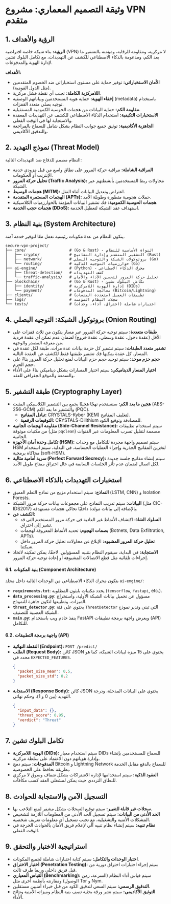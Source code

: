 # وثيقة التصميم المعماري: مشروع VPN متقدم

## 1. الرؤية والأهداف

**الرؤية:** بناء شبكة خاصة افتراضية (VPN) لا مركزية، ومقاومة للرقابة، ومؤمنة بالتشفير ما بعد الكم، ومدعومة بالذكاء الاصطناعي للكشف عن التهديدات، مع تكامل البلوك تشين لإدارة الهوية والمدفوعات.

**الأهداف:**
- **الأمان الاستخباراتي:** توفير حماية على مستوى استخباراتي ضد الخصوم المتقدمين (مثل الدول القومية).
- **اللامركزية الكاملة:** تجنب أي نقطة فشل مركزية.
- **إخفاء الهوية:** حماية هوية المستخدمين وبياناتهم الوصفية (metadata) باستخدام توجيه بصلي متعدد القفزات.
- **مقاومة الكم:** حماية البيانات من هجمات الحوسبة الكمومية المستقبلية.
- **الاستخبارات التكيفية:** استخدام الذكاء الاصطناعي للكشف عن التهديدات المعقدة والاستجابة لها في الوقت الفعلي.
- **الجاهزية الأكاديمية:** توثيق جميع جوانب النظام بشكل شامل للسماح بالمراجعة والتدقيق الأكاديمي.

## 2. نموذج التهديد (Threat Model)

النظام مصمم للدفاع ضد التهديدات التالية:
- **المراقبة الشاملة:** مراقبة حركة المرور على نطاق واسع من قبل مزودي خدمة الإنترنت أو الحكومات.
- **تحليل حركة المرور (Traffic Analysis):** محاولات ربط المستخدمين بأنشطتهم عبر الشبكة.
- **هجمات الوسيط (MITM):** اعتراض وتعديل البيانات أثناء النقل.
- **الهجمات المستمرة المتقدمة (APTs):** حملات هجومية متطورة وطويلة الأمد.
- **هجمات الحوسبة الكمومية:** فك تشفير البيانات المؤمنة بالخوارزميات الكلاسيكية.
- **هجمات حجب الخدمة (DDoS):** استهداف عقد الشبكة لتعطيل الخدمة.

## 3. بنية النظام (System Architecture)

يتكون النظام من عدة مكونات رئيسية تعمل معًا لتوفير خدمة آمنة.

```
secure-vpn-project/
├── core/                   # (Go & Rust) - النواة الأساسية للنظام
│   ├── crypto/             # التشفير المتقدم وإدارة المفاتيح (Rust)
│   ├── network/            # بروتوكولات الشبكة والتوجيه البصلي (Go)
│   └── routing/            # خوارزميات التوجيه الذكية (Go)
├── ai-engine/              # (Python) - محرك الذكاء الاصطناعي
│   ├── threat-detection/   # كشف التهديدات
│   └── traffic-analysis/   # تحليل حركة المرور لتحسين الأداء والأمان
├── blockchain/             # (Go & Rust) - تكامل البلوك تشين
│   ├── identity/           # إدارة الهوية اللامركزية (DIDs)
│   └── payment/            # معالجة المدفوعات (Bitcoin/Lightning)
├── clients/                # تطبيقات العميل (متعددة المنصات)
├── logs/                   # سجلات النظام المؤمنة
└── tests/                  # اختبارات شاملة (اختراق، أداء، وحدات)
```

## 4. بروتوكول الشبكة: التوجيه البصلي (Onion Routing)

- **طبقات متعددة:** سيتم توجيه حركة المرور عبر مسار يتكون من ثلاث قفزات على الأقل (عقدة دخول، عقدة وسطى، عقدة خروج) لضمان عدم تمكن أي عقدة فردية من معرفة المصدر والوجهة.
- **تشفير متعدد الطبقات:** سيتم تشفير كل حزمة بيانات عدة مرات، طبقة لكل عقدة في المسار. كل عقدة يمكنها فك تشفير طبقتها فقط للكشف عن العقدة التالية.
- **حجم حزم موحد:** سيتم توحيد حجم حزم البيانات لمنع تحليل حركة المرور بناءً على حجم الحزم.
- **اختيار المسار الديناميكي:** سيتم اختيار المسارات بشكل ديناميكي بناءً على الأداء والسمعة والموقع الجغرافي للعقد.

## 5. طبقة التشفير (Cryptography Layer)

- **هجين ما بعد الكم:** سنستخدم نهجًا هجينًا يجمع بين التشفير الكلاسيكي المثبت (AES-256-GCM) والتشفير ما بعد الكم (PQC).
  - **تبادل المفاتيح:** CRYSTALS-Kyber (KEM) لتغليف المفاتيح.
  - **التوقيعات الرقمية:** CRYSTALS-Dilithium للمصادقة وتوقيع الكود.
- **مقاومة الهجمات الجانبية (Side-Channel Resistance):** سيتم استخدام تطبيقات من مكتبات موثوقة (مثل `pqclean`) مصممة لتقليل تسرب المعلومات عبر القنوات الجانبية.
- **تكامل وحدة أمان الأجهزة (HSM):** سيتم تصميم واجهة مجردة للتكامل مع وحدات HSM لتخزين المفاتيح الجذرية وإجراء العمليات الحساسة. في البداية، سيتم استخدام محاكاة برمجية (soft-HSM).
- **سرية أمامية مثالية (Perfect Forward Secrecy):** سيتم إنشاء مفاتيح جلسة جديدة لكل اتصال لضمان عدم تأثر الجلسات السابقة في حال اختراق مفتاح طويل الأمد.

## 6. استخبارات التهديدات بالذكاء الاصطناعي

- **النماذج:** سيتم استخدام مزيج من نماذج التعلم العميق (LSTM, CNN) و Isolation Forests.
- **البيانات:** سيتم تدريب النماذج على مجموعات بيانات حركة مرور الشبكة (مثل CIC-IDS2017) بالإضافة إلى بيانات مولدة داخليًا تحاكي هجمات مستهدفة.
- **الكشف عن:**
  - **السلوك الشاذ:** اكتشاف الأنماط غير العادية في حركة مرور المستخدم التي قد تشير إلى اختراق.
  - **بصمات الهجوم:** تحديد الأنماط المعروفة لهجمات (Botnets, Data Exfiltration, APTs).
  - **تحليل حركة المرور المشبوه:** الإبلاغ عن محاولات تحليل حركة المرور داخل شبكتنا.
- **الاستجابة:** في البداية، سيقوم النظام بتنبيه المسؤولين. لاحقًا، يمكن تمكينه لاتخاذ إجراءات تلقائية مثل قطع الاتصالات المشبوهة أو إعادة توجيه حركة المرور.

#### 6.1. بنية المكونات (Component Architecture)

يتكون محرك الذكاء الاصطناعي من الوحدات التالية داخل مجلد `ai-engine/`:

- **`requirements.txt`**: يحدد مكتبات بايثون المطلوبة (`tensorflow`, `fastapi`, etc.).
- **`data_processing.py`**: مسؤول عن تحميل بيانات الشبكة الأولية، واستخراج الميزات، وتطبيعها لتكون جاهزة للنموذج.
- **`threat_detector.py`**: يحتوي على فئة `ThreatDetector` التي تبني وتدير نموذج الشبكة العصبية للتصنيف.
- **`main.py`**: ينفذ خادم ويب باستخدام FastAPI ويعرض واجهة برمجة تطبيقات (API) للتكامل.

#### 6.2. واجهة برمجة التطبيقات (API)

- **النقطة النهائية (Endpoint):** `POST /predict/`
- **الطلب (Request Body):** كائن JSON يحتوي على 15 ميزة لبيانات الشبكة، كما هو محدد في `EXPECTED_FEATURES`.
  ```json
  {
    "packet_size_mean": 0.5,
    "packet_size_std": 0.2
  }
  ```
- **الاستجابة (Response Body):** كائن JSON يحتوي على البيانات المدخلة، ودرجة التهديد (بين 0 و 1)، وحكم نهائي.
  ```json
  {
    "input_data": {},
    "threat_score": 0.95,
    "verdict": "Threat"
  }
  ```

## 7. تكامل البلوك تشين

- **الهوية اللامركزية (DIDs):** سيتم استخدام معيار DIDs للسماح للمستخدمين بإنشاء وإدارة هوياتهم دون الاعتماد على سلطة مركزية.
- **المدفوعات:** سيتم دمج Bitcoin و Lightning Network للسماح بالدفع مقابل الخدمة بطريقة تحافظ على الخصوصية.
- **العقود الذكية:** سيتم استخدامها لإدارة الاشتراكات بشكل شفاف وسوق لا مركزي للنطاق الترددي حيث يمكن لمشغلي العقد كسب مكافآت.

## 8. التسجيل الآمن والاستجابة للحوادث

- **سجلات غير قابلة للتغيير:** سيتم توقيع السجلات بشكل مشفر لمنع التلاعب بها.
- **الحد الأدنى من البيانات:** سيتم تسجيل الحد الأدنى من المعلومات اللازمة لتشخيص المشكلات الأمنية والتشغيلية، مع تجنب تسجيل أي معلومات تعريف شخصية.
- **نظام تنبيه:** سيتم إنشاء نظام تنبيه آلي لإعلام فريق الأمان بالحوادث الحرجة في الوقت الفعلي.

## 9. استراتيجية الاختبار والتحقق

- **اختبار الوحدات والتكامل:** سيتم كتابة اختبارات شاملة لجميع المكونات.
- **اختبار الاختراق (Penetration Testing):** سيتم إجراء اختبارات اختراق دورية من قبل فريق داخلي وربما طرف ثالث.
- **القياس المعياري (Benchmarking):** سيتم قياس أداء النظام (السرعة، زمن الوصول) ومقارنته بأنظمة أخرى مثل Tor و Nym.
- **التدقيق الرسمي:** سيتم السعي لتدقيق الكود من قبل خبراء أمنيين مستقلين.
- **التوثيق الأكاديمي:** سيتم نشر ورقة بحثية تصف بنية النظام وميزاته الأمنية ونتائج الأداء.
